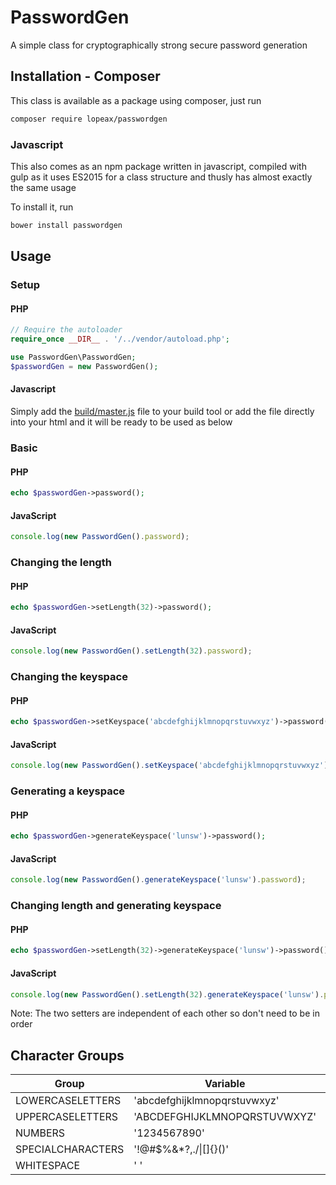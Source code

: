 # PasswordGen

A simple class for cryptographically strong secure password generation

## Installation - Composer
This class is available as a package using composer, just run
```bash
composer require lopeax/passwordgen
```

### Javascript
This also comes as an npm package written in javascript, compiled with gulp as it uses ES2015 for a class structure and thusly has almost exactly the same usage

To install it, run
```bash
bower install passwordgen
```
## Usage
### Setup
#### PHP
```php
// Require the autoloader
require_once __DIR__ . '/../vendor/autoload.php';

use PasswordGen\PasswordGen;
$passwordGen = new PasswordGen();
```
#### Javascript
Simply add the [build/master.js](build/master.js) file to your build tool or add the file directly into your html and it will be ready to be used as below

### Basic
#### PHP
```php
echo $passwordGen->password();
```
#### JavaScript
```javascript
console.log(new PasswordGen().password);
```

### Changing the length
#### PHP
```php
echo $passwordGen->setLength(32)->password();
```
#### JavaScript
```javascript
console.log(new PasswordGen().setLength(32).password);
```

### Changing the keyspace
#### PHP
```php
echo $passwordGen->setKeyspace('abcdefghijklmnopqrstuvwxyz')->password();
```
#### JavaScript
```javascript
console.log(new PasswordGen().setKeyspace('abcdefghijklmnopqrstuvwxyz').password);
```

### Generating a keyspace
#### PHP
```php
echo $passwordGen->generateKeyspace('lunsw')->password();
```
#### JavaScript
```javascript
console.log(new PasswordGen().generateKeyspace('lunsw').password);
```

### Changing length and generating keyspace
#### PHP
```php
echo $passwordGen->setLength(32)->generateKeyspace('lunsw')->password();
```
#### JavaScript
```javascript
console.log(new PasswordGen().setLength(32).generateKeyspace('lunsw').password);
```
Note: The two setters are independent of each other so don't need to be in order

## Character Groups
| Group               | Variable                     | Letter |
|---------------------|------------------------------|--------|
| LOWERCASELETTERS    | 'abcdefghijklmnopqrstuvwxyz' | l      |
| UPPERCASELETTERS    | 'ABCDEFGHIJKLMNOPQRSTUVWXYZ' | u      |
| NUMBERS             | '1234567890'                 | n      |
| SPECIALCHARACTERS   | '!@#$%&*?,./\|[]{}()'        | s      |
| WHITESPACE          | ' '                          | w      |
